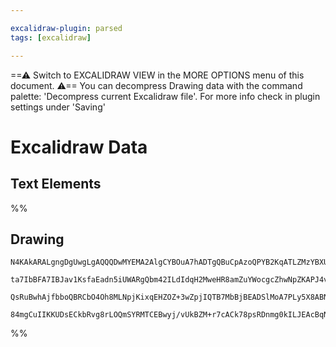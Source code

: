 ```yaml
---

excalidraw-plugin: parsed
tags: [excalidraw]

---
```

==⚠  Switch to EXCALIDRAW VIEW in the MORE OPTIONS menu of this document. ⚠== You can decompress Drawing data with the command palette: 'Decompress current Excalidraw file'. For more info check in plugin settings under 'Saving'


# Excalidraw Data

## Text Elements
%%
## Drawing
```compressed-json
N4KAkARALgngDgUwgLgAQQQDwMYEMA2AlgCYBOuA7hADTgQBuCpAzoQPYB2KqATLZMzYBXUtiRoIACyhQ4zZAHoFAc0JRJQgEYA6bGwC2CgF7N6hbEcK4OCtptbErHALRY8RMpWdx8Q1TdIEfARcZgRmBShcZQUebQAObQBmGjoghH0EDihmbgBtAF1+CFw4OABlKKhxVFAwSHUMmohiXFIAa1T6hkIECgAhXGx25VJhDmIAYTZ8NlJuCABiADNV

ta7IbBFA7IBJav1KsfaEadn5iUWARgQbm42ILdIdqH2MweHR8amZuYWocgcZhwNpZKAPJ4vN76ABihHw+EqMGCC0EHgh2zB0KObBOAHUSOpuHxwJtMXsDjiTkiURI0SQMc8sQcAErCZSSDjhXJoK78MlMikZADyIOwahg3CuAAZpfzHuTXgcYZwoDDcPp4ZK0ABWeWQ5kZFXZcqEIw1Hhy0kKwVKjIAFSwUAAgkRlFwJMFluD9YrsVFSC7nmwKJI

QsRuBwhAjfbboQBRCbO4Oh8MLNpjKixqEHZOZ+3wZpjIQTB7MbBjBEADSlMoA7PLy5X8ABNbgANh17e0XZ4eutRjYBm4dW69AIQhqV1JAF9s4b9GyS8Qucweehi6X5aMSKbzcSrd0d8RKgg4Nx+0fSCQALJsYgIRO4TTBCNoZYEMLb68/c4j0mQP0MxvhuyiaLgAAUPBXA2vAwdQcGwdKPYAJQbJALIIMo0ZtAspBgZBPBJHKvDEQhREkchOpobO

84mgCuIIKKUDsECkbRvg8rLOQmSYRMTCEBwyj/vUkBZM+r7cACk78psRDnmg0kILJEAcBqNRKSpwhQEQXJSaQk60dadgAFYINgOTlGpcB3g+T4vggIEfvgX7WkMLGMPaQ74CJ3SwIgqLpBZrHoQqzBQAYBYBWgUYxgBECzMMjncM5rmiQloQusFnneexCKzuAc50Ms8LhCOM4gDOQA==
```
%%